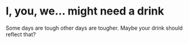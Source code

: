 # I, you, we... might need a drink
Some days are tough other days are tougher. Maybe your drink should reflect that? 
